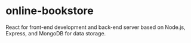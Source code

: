 # online-bookstore
React for front-end development and back-end server based on Node.js, Express, and MongoDB for data storage.

